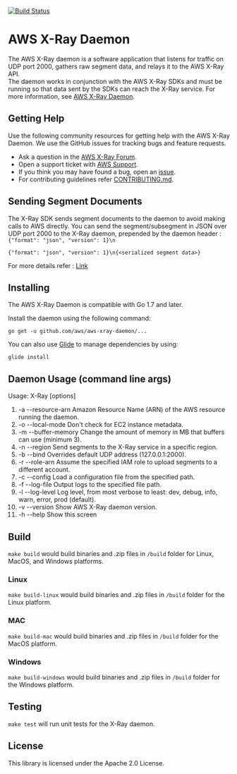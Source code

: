 [![Build Status](https://travis-ci.org/aws/aws-xray-daemon.svg?branch=master)](https://travis-ci.org/aws/aws-xray-daemon)

# AWS X-Ray Daemon  

The AWS X-Ray daemon is a software application that listens for traffic on UDP port 2000, gathers raw segment data, and relays it to the AWS X-Ray API.   
The daemon works in conjunction with the AWS X-Ray SDKs and must be running so that data sent by the SDKs can reach the X-Ray service. For more information,
 see [AWS X-Ray Daemon](https://docs.aws.amazon.com/xray/latest/devguide/xray-daemon.html).

## Getting Help  

Use the following community resources for getting help with the AWS X-Ray Daemon. We use the GitHub issues for tracking bugs and feature requests.  

* Ask a question in the [AWS X-Ray Forum](https://forums.aws.amazon.com/forum.jspa?forumID=241&start=0).  
* Open a support ticket with [AWS Support](http://docs.aws.amazon.com/awssupport/latest/user/getting-started.html).  
* If you think you may have found a bug, open an [issue](https://github.com/aws/aws-xray-daemon/issues/new).  
* For contributing guidelines refer [CONTRIBUTING.md](https://github.com/aws/aws-xray-daemon/blob/master/CONTRIBUTING.md).

## Sending Segment Documents

The X-Ray SDK sends segment documents to the daemon to avoid making calls to AWS directly. You can send the segment/subsegment in JSON over UDP port 2000
to the X-Ray daemon, prepended by the daemon header : `{"format": "json", "version": 1}\n`

```
{"format": "json", "version": 1}\n{<serialized segment data>}
```  
For more details refer : [Link](https://docs.aws.amazon.com/xray/latest/devguide/xray-api-sendingdata.html)  

## Installing  

The AWS X-Ray Daemon is compatible with Go 1.7 and later.  

Install the daemon using the following command:  

```  
go get -u github.com/aws/aws-xray-daemon/...  
```  

You can also use [Glide](https://github.com/Masterminds/glide) to manage dependencies by using:   

```  
glide install  
```  
## Daemon Usage (command line args)  

Usage: X-Ray [options]   
1. -a  --resource-arn Amazon Resource Name (ARN) of the AWS resource running the daemon.    
2. -o  --local-mode   Don't check for EC2 instance metadata.    
3. -m  --buffer-memory    Change the amount of memory in MB that buffers can use (minimum 3).    
4. -n  --region   Send segments to the X-Ray service in a specific region.    
5. -b  --bind    Overrides default UDP address (127.0.0.1:2000).    
6. -r  --role-arn Assume the specified IAM role to upload segments to a different account.    
7. -c  --config   Load a configuration file from the specified path.    
8. -f  --log-file Output logs to the specified file path.    
9. -l  --log-level    Log level, from most verbose to least: dev, debug, info, warn, error, prod (default).    
10. -v --version  Show AWS X-Ray daemon version.    
11. -h --help    Show this screen     

## Build  

`make build` would build binaries and .zip files in `/build` folder for Linux, MacOS, and Windows platforms.    

### Linux  

`make build-linux` would build binaries and .zip files in `/build` folder for the Linux platform.  

### MAC  

`make build-mac` would build binaries and .zip files in `/build` folder for the MacOS platform.  

### Windows  

`make build-windows` would build binaries and .zip files in `/build` folder for the Windows platform.  

## Testing  

`make test` will run unit tests for the X-Ray daemon.  

## License

This library is licensed under the Apache 2.0 License.
